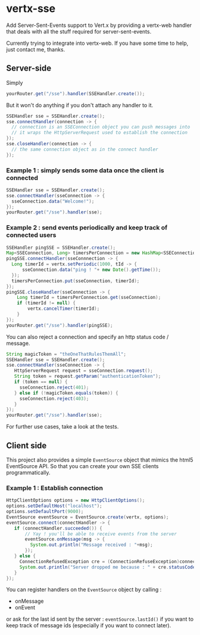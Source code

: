 # vertx-sse

Add Server-Sent-Events support to Vert.x by providing a vertx-web handler that deals with all the stuff required for server-sent-events.

Currently trying to integrate into vertx-web. If you have some time to help, just contact me, thanks.

## Server-side

Simply

```java
yourRouter.get("/sse").handler(SSEHandler.create());
```
But it won't do anything if you don't attach any handler to it.

```java
SSEHandler sse = SSEHandler.create();
sse.connectHandler(connection -> {
  // connection is an SSEConnection object you can push messages into
  // it wraps the HttpServerRequest used to establish the connection
});
sse.closeHandler(connection -> {
  // the same connection object as in the connect handler
});
```

### Example 1 : simply sends some data once the client is connected

```java
SSEHandler sse = SSEHandler.create();
sse.connectHandler(sseConnection -> {
  sseConnection.data("Welcome!");
});
yourRouter.get("/sse").handler(sse);
```

### Example 2 : send events periodically and keep track of connected users

```java
SSEHandler pingSSE = SSEHandler.create();
Map<SSEConnection, Long> timersPerConnection = new HashMap<SSEConnection, Long>();
pingSSE.connectHandler(sseConnnection -> {
  Long timerId = vertx.setPeriodic(1000, tId -> {
      sseConnection.data("ping ! "+ new Date().getTime());
  });
  timersPerConnection.put(sseConnection, timerId);
});
pingSSE.closeHandler(sseConnection -> {
    Long timerId = timersPerConnection.get(sseConnection);
    if (timerId != null) {
        vertx.cancelTimer(timerId);
    }
});
yourRouter.get("/sse").handler(pingSSE);
```

You can also reject a connection and specify an http status code / message.

```java
String magicToken = "theOneThatRulesThemAll";
SSEHandler sse = SSEHandler.create();
sse.connectHandler(sseConnection -> {
   HttpServerRequest request = sseConnection.request();
   String token = request.getParam("authenticationToken");
   if (token == null) {
     sseConnection.reject(401);
   } else if (!magicToken.equals(token)) {
     sseConnection.reject(403);
   }
});
yourRouter.get("/sse").handler(sse);
```

For further use cases, take a look at the tests.

## Client side

This project also provides a simple `EventSource` object that mimics the html5 EventSource API. So that you can create your own SSE clients programmatically.

### Example 1 : Establish connection

```java
HttpClientOptions options = new HttpClientOptions();
options.setDefaultHost("localhost");
options.setDefaultPort(9000);
EventSource eventSource = EventSource.create(vertx, options);
eventSource.connect(connectHandler -> {
   if (connectHandler.succeeded()) {
       // Yay ! you'll be able to receive events from the server
       eventSource.onMessage(msg -> {
         System.out.println("Message received : "+msg);
       });
   } else {
     ConnectionRefusedException cre = (ConnectionRefuseException)connectHandler.cause();
     System.out.println("Server dropped me because : " + cre.statusCode() + " and he told me : "+cre.statusMessage());
   }
});
```

You can register handlers on the `EventSource` object by calling : 
* onMessage
* onEvent

or ask for the last id sent by the server : `eventSource.lastId()` if you want to keep track of message ids (especially if you want to connect later).
